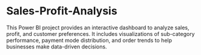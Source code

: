 # Sales-Profit-Analysis
This Power BI project provides an interactive dashboard to analyze sales, profit, and customer preferences. It includes visualizations of sub-category performance, payment mode distribution, and order trends to help businesses make data-driven decisions.
